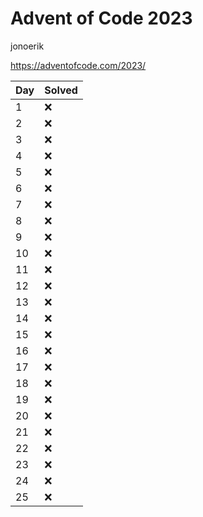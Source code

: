 # Advent of Code 2023
jonoerik

https://adventofcode.com/2023/

| Day | Solved |
| --- | --- |
| 1 | ❌ |
| 2 | ❌ |
| 3 | ❌ |
| 4 | ❌ |
| 5 | ❌ |
| 6 | ❌ |
| 7 | ❌ |
| 8 | ❌ |
| 9 | ❌ |
| 10 | ❌ |
| 11 | ❌ |
| 12 | ❌ |
| 13 | ❌ |
| 14 | ❌ |
| 15 | ❌ |
| 16 | ❌ |
| 17 | ❌ |
| 18 | ❌ |
| 19 | ❌ |
| 20 | ❌ |
| 21 | ❌ |
| 22 | ❌ |
| 23 | ❌ |
| 24 | ❌ |
| 25 | ❌ |
